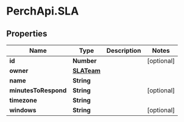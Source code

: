 # PerchApi.SLA

## Properties
Name | Type | Description | Notes
------------ | ------------- | ------------- | -------------
**id** | **Number** |  | [optional] 
**owner** | [**SLATeam**](SLATeam.md) |  | 
**name** | **String** |  | 
**minutesToRespond** | **String** |  | [optional] 
**timezone** | **String** |  | 
**windows** | **String** |  | [optional] 



